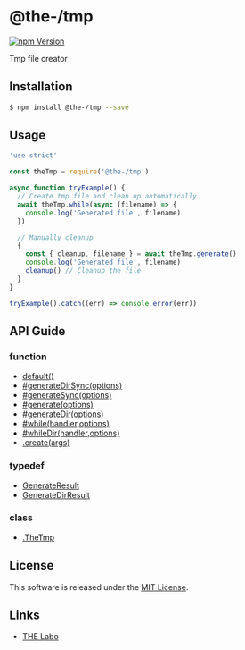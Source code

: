 @the-/tmp
==========

<!---
This file is generated by the-tmpl. Do not update manually.
--->

<!-- Badge Start -->
<a name="badges"></a>

[![npm Version][bd_npm_shield_url]][bd_npm_url]

[bd_repo_url]: https://github.com/the-labo/the
[bd_travis_url]: http://travis-ci.org/the-labo/the
[bd_travis_shield_url]: http://img.shields.io/travis/the-labo/the.svg?style=flat
[bd_travis_com_url]: http://travis-ci.com/the-labo/the
[bd_travis_com_shield_url]: https://api.travis-ci.com/the-labo/the.svg?token=
[bd_license_url]: https://github.com/the-labo/the/blob/master/LICENSE
[bd_npm_url]: http://www.npmjs.org/package/@the-/tmp
[bd_npm_shield_url]: http://img.shields.io/npm/v/@the-/tmp.svg?style=flat
[bd_standard_url]: http://standardjs.com/
[bd_standard_shield_url]: https://img.shields.io/badge/code%20style-standard-brightgreen.svg

<!-- Badge End -->


<!-- Description Start -->
<a name="description"></a>

Tmp file creator

<!-- Description End -->


<!-- Overview Start -->
<a name="overview"></a>



<!-- Overview End -->


<!-- Sections Start -->
<a name="sections"></a>

<!-- Section from "doc/readme/01.Installation.md.hbs" Start -->

<a name="section-doc-readme-01-installation-md"></a>

Installation
-----

```bash
$ npm install @the-/tmp --save
```


<!-- Section from "doc/readme/01.Installation.md.hbs" End -->

<!-- Section from "doc/readme/02.Usage.md.hbs" Start -->

<a name="section-doc-readme-02-usage-md"></a>

Usage
---------

```javascript
'use strict'

const theTmp = require('@the-/tmp')

async function tryExample() {
  // Create tmp file and clean up automatically
  await theTmp.while(async (filename) => {
    console.log('Generated file', filename)
  })

  // Manually cleanup
  {
    const { cleanup, filename } = await theTmp.generate()
    console.log('Generated file', filename)
    cleanup() // Cleanup the file
  }
}

tryExample().catch((err) => console.error(err))

```


<!-- Section from "doc/readme/02.Usage.md.hbs" End -->


<!-- Sections Start -->

<a name="api"></a>

## API Guide

### function
- [default()](./doc/api/api.md#default)
- [#generateDirSync(options)](./doc/api/api.md#module_@the-/tmp.TheTmp#generateDirSync)
- [#generateSync(options)](./doc/api/api.md#module_@the-/tmp.TheTmp#generateSync)
- [#generate(options)](./doc/api/api.md#module_@the-/tmp.TheTmp#generate)
- [#generateDir(options)](./doc/api/api.md#module_@the-/tmp.TheTmp#generateDir)
- [#while(handler,options)](./doc/api/api.md#module_@the-/tmp.TheTmp#while)
- [#whileDir(handler,options)](./doc/api/api.md#module_@the-/tmp.TheTmp#whileDir)
- [.create(args)](./doc/api/api.md#module_@the-/tmp.create)
### typedef
- [GenerateResult](./doc/api/api.md#GenerateResult)
- [GenerateDirResult](./doc/api/api.md#GenerateDirResult)
### class
- [.TheTmp](./doc/api/api.md#module_@the-/tmp.TheTmp)

<!-- LICENSE Start -->
<a name="license"></a>

License
-------
This software is released under the [MIT License](https://github.com/the-labo/the/blob/master/LICENSE).

<!-- LICENSE End -->


<!-- Links Start -->
<a name="links"></a>

Links
------

+ [THE Labo][the_labo_url]

[the_labo_url]: https://github.com/the-labo

<!-- Links End -->
